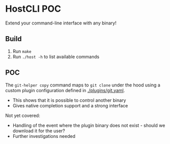 # HostCLI POC

Extend your command-line interface with any binary!

## Build

1. Run `make`
2. Run `./host -h` to list available commands

## POC

The `git-helper copy` command maps to `git clone` under the hood using a custom plugin configuration defined in [./plugins/git.yaml](./plugins/git.yaml).

- This shows that it is possible to control another binary
- Gives native completion support and a strong interface

Not yet covered:

- Handling of the event where the plugin binary does not exist - should we download it for the user?
- Further investigations needed
